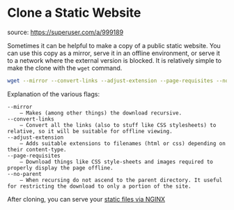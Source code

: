 # Clone a Static Website

source: https://superuser.com/a/999189

Sometimes it can be helpful to make a copy of a public static website. You can use this copy as a mirror, serve it in an offline environment, or serve it to a network where the external version is blocked.
It is relatively simple to make the clone with the `wget` command.

```bash
wget --mirror --convert-links --adjust-extension --page-requisites --no-parent https://example.com
```

Explanation of the various flags:

```text
--mirror 
    – Makes (among other things) the download recursive.
--convert-links
    – Convert all the links (also to stuff like CSS stylesheets) to relative, so it will be suitable for offline viewing.
--adjust-extension
    – Adds suitable extensions to filenames (html or css) depending on their content-type.
--page-requisites
    – Download things like CSS style-sheets and images required to properly display the page offline.
--no-parent
    – When recursing do not ascend to the parent directory. It useful for restricting the download to only a portion of the site.
```

After cloning, you can serve your [static files via NGINX](../nginx/static_site.md)
